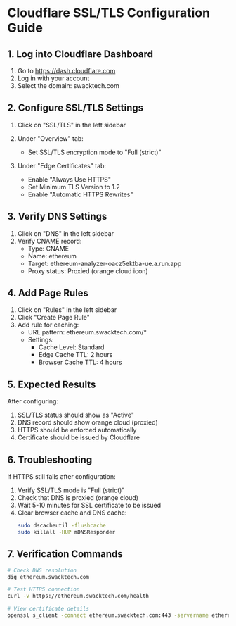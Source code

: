 # Cloudflare SSL/TLS Configuration Guide

## 1. Log into Cloudflare Dashboard
1. Go to https://dash.cloudflare.com
2. Log in with your account
3. Select the domain: swacktech.com

## 2. Configure SSL/TLS Settings
1. Click on "SSL/TLS" in the left sidebar
2. Under "Overview" tab:
   - Set SSL/TLS encryption mode to "Full (strict)"

3. Under "Edge Certificates" tab:
   - Enable "Always Use HTTPS"
   - Set Minimum TLS Version to 1.2
   - Enable "Automatic HTTPS Rewrites"

## 3. Verify DNS Settings
1. Click on "DNS" in the left sidebar
2. Verify CNAME record:
   - Type: CNAME
   - Name: ethereum
   - Target: ethereum-analyzer-oacz5ektba-ue.a.run.app
   - Proxy status: Proxied (orange cloud icon)

## 4. Add Page Rules
1. Click on "Rules" in the left sidebar
2. Click "Create Page Rule"
3. Add rule for caching:
   - URL pattern: ethereum.swacktech.com/*
   - Settings:
     * Cache Level: Standard
     * Edge Cache TTL: 2 hours
     * Browser Cache TTL: 4 hours

## 5. Expected Results
After configuring:
1. SSL/TLS status should show as "Active"
2. DNS record should show orange cloud (proxied)
3. HTTPS should be enforced automatically
4. Certificate should be issued by Cloudflare

## 6. Troubleshooting
If HTTPS still fails after configuration:
1. Verify SSL/TLS mode is "Full (strict)"
2. Check that DNS is proxied (orange cloud)
3. Wait 5-10 minutes for SSL certificate to be issued
4. Clear browser cache and DNS cache:
   ```bash
   sudo dscacheutil -flushcache
   sudo killall -HUP mDNSResponder
   ```

## 7. Verification Commands
```bash
# Check DNS resolution
dig ethereum.swacktech.com

# Test HTTPS connection
curl -v https://ethereum.swacktech.com/health

# View certificate details
openssl s_client -connect ethereum.swacktech.com:443 -servername ethereum.swacktech.com